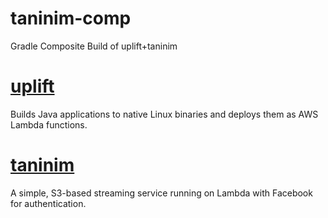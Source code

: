 # taninim-comp

Gradle Composite Build of uplift+taninim

# [uplift](https://github.com/kjetilv/uplift)

Builds Java applications to native Linux binaries and deploys them as AWS Lambda functions.

# [taninim](https://github.com/kjetilv/taninim)

A simple, S3-based streaming service running on Lambda with Facebook for authentication.
